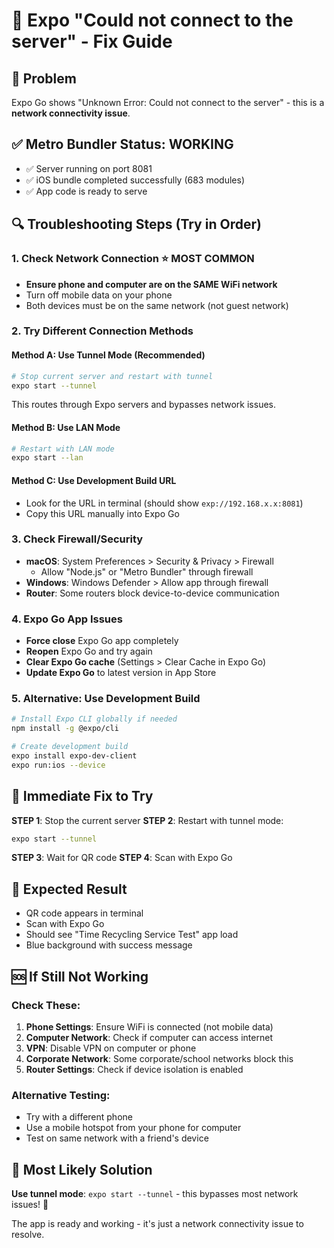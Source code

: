 # 🔧 Expo "Could not connect to the server" - Fix Guide

## 🎯 Problem

Expo Go shows "Unknown Error: Could not connect to the server" - this is a **network connectivity issue**.

## ✅ Metro Bundler Status: WORKING

- ✅ Server running on port 8081
- ✅ iOS bundle completed successfully (683 modules)
- ✅ App code is ready to serve

## 🔍 Troubleshooting Steps (Try in Order)

### 1. **Check Network Connection** ⭐ MOST COMMON

- **Ensure phone and computer are on the SAME WiFi network**
- Turn off mobile data on your phone
- Both devices must be on the same network (not guest network)

### 2. **Try Different Connection Methods**

#### Method A: Use Tunnel Mode (Recommended)

```bash
# Stop current server and restart with tunnel
expo start --tunnel
```

This routes through Expo servers and bypasses network issues.

#### Method B: Use LAN Mode

```bash
# Restart with LAN mode
expo start --lan
```

#### Method C: Use Development Build URL

- Look for the URL in terminal (should show `exp://192.168.x.x:8081`)
- Copy this URL manually into Expo Go

### 3. **Check Firewall/Security**

- **macOS**: System Preferences > Security & Privacy > Firewall
  - Allow "Node.js" or "Metro Bundler" through firewall
- **Windows**: Windows Defender > Allow app through firewall
- **Router**: Some routers block device-to-device communication

### 4. **Expo Go App Issues**

- **Force close** Expo Go app completely
- **Reopen** Expo Go and try again
- **Clear Expo Go cache** (Settings > Clear Cache in Expo Go)
- **Update Expo Go** to latest version in App Store

### 5. **Alternative: Use Development Build**

```bash
# Install Expo CLI globally if needed
npm install -g @expo/cli

# Create development build
expo install expo-dev-client
expo run:ios --device
```

## 🚀 Immediate Fix to Try

**STEP 1**: Stop the current server
**STEP 2**: Restart with tunnel mode:

```bash
expo start --tunnel
```

**STEP 3**: Wait for QR code
**STEP 4**: Scan with Expo Go

## 📱 Expected Result

- QR code appears in terminal
- Scan with Expo Go
- Should see "Time Recycling Service Test" app load
- Blue background with success message

## 🆘 If Still Not Working

### Check These:

1. **Phone Settings**: Ensure WiFi is connected (not mobile data)
2. **Computer Network**: Check if computer can access internet
3. **VPN**: Disable VPN on computer or phone
4. **Corporate Network**: Some corporate/school networks block this
5. **Router Settings**: Check if device isolation is enabled

### Alternative Testing:

- Try with a different phone
- Use a mobile hotspot from your phone for computer
- Test on same network with a friend's device

## 🎯 Most Likely Solution

**Use tunnel mode**: `expo start --tunnel` - this bypasses most network issues! 🚀

The app is ready and working - it's just a network connectivity issue to resolve.
